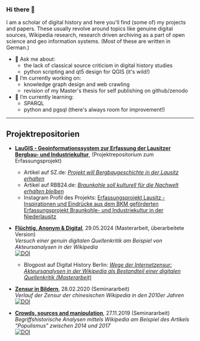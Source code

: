 ### Hi there 👋
I am a scholar of digital history and here you'll find (some of) my projects and papers. These usually revolve around topics like genuine digital sources, Wikipedia research, research driven archiving as a part of open science and geo information systems. (Most of these are written in German.)

- 💬 Ask me about:
  - the lack of classical source criticism in digital history studies
  - python scripting and qt5 design for QGIS (it's wild!)
- 🔭 I’m currently working on:
  - knowledge graph design and web crawling 
  - revision of my Master's thesis for self publishing on github/zenodo
- 🌱 I’m currently learning:
  - SPARQL
  - python and pgsql (there's always room for improvement!)
    
---

## Projektrepositorien

- [**LauGIS - Geoinformationssystem zur Erfassung der Lausitzer Bergbau- und Industriekultur**](https://github.com/LausitzBergbaukultur/LauGIS), (Projektrepositorium zum Erfassungsprojekt)
  - Artikel auf SZ.de: [_Projekt will Bergbaugeschichte in der Lausitz erhalten_](https://www.sueddeutsche.de/kultur/kultur-lichterfeld-schacksdorf-projekt-will-bergbaugeschichte-in-der-lausitz-erhalten-dpa.urn-newsml-dpa-com-20090101-230418-99-360052)
  - Artikel auf RBB24.de: [_Braunkohle soll kulturell für die Nachwelt erhalten bleiben_](https://www.rbb24.de/studiocottbus/kultur/2023/04/industriedenkmale-lausitz-denkmalpflege-kohleausstieg.html)
  - Instagram Profil des Projekts: [Erfassungsprojekt Lausitz - Inspirationen und Eindrücke aus dem BKM geförderten Erfassungsprojekt Braunkohle- und Industriekultur in der Niederlausitz](https://www.instagram.com/erfassungsprojekt_lausitz/)

- [**Flüchtig, Anonym & Digital**](https://krugbuild.github.io/fluechtig-anonym-digital/), 29.05.2024 (Masterarbeit, überarbeitete Version)<br/>
  _Versuch einer genuin digitalen Quellenkritik am Beispiel von Akteursanalysen in der Wikipedia_<br/>
  [![DOI](https://zenodo.org/badge/254326205.svg)](https://zenodo.org/doi/10.5281/zenodo.11394422)
  - Blogpost auf Digital History Berlin: [_Wege der Internetzensur: Akteursanalysen in der Wikipedia als Bestandteil einer digitalen Quellenkritik (Masterarbeit)_](https://dhistory.hypotheses.org/64 )

- [**Zensur in Bildern**](https://github.com/krugbuild/zensur-in-bildern), 28.02.2020 (Seminararbeit)<br/>
  _Verlauf der Zensur der chinesischen Wikipedia in den 2010er Jahren_<br/>
  [![DOI](https://zenodo.org/badge/233598495.svg)](https://zenodo.org/badge/latestdoi/233598495)
  
- [**Crowds, sources and manipulation**](https://github.com/krugbuild/crowds-sources-manipulation), 27.11.2019 (Seminararbeit)<br/>
  _Begriffshistorische Analysen mittels Wikipedia am Beispiel des Artikels "Populismus" zwischen 2014 und 2017_ <br/>
  [![DOI](https://zenodo.org/badge/191734445.svg)](https://zenodo.org/badge/latestdoi/191734445)


<!--
**krugbuild/krugbuild** is a ✨ _special_ ✨ repository because its `README.md` (this file) appears on your GitHub profile.

Here are some ideas to get you started:

- 🔭 I’m currently working on ...
- 🌱 I’m currently learning ...
- 👯 I’m looking to collaborate on ...
- 🤔 I’m looking for help with ...
- 💬 Ask me about ...
- 📫 How to reach me: ...
- 😄 Pronouns: ...
- ⚡ Fun fact: ...
-->
